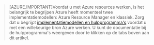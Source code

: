>[AZURE.IMPORTANT]Voordat u met Azure resources werken, is het belangrijk te begrijpen Azure heeft momenteel twee implementatiemodellen: Azure Resource Manager en klassiek. Zorg dat u begrijpt [implementatiemodellen en hulpprogramma's](../articles/azure-classic-rm.md) voordat u met een willekeurige bron Azure werken. U kunt de documentatie bij de hulpprogramma's weergeven door te klikken op de tabs boven aan dit artikel.
